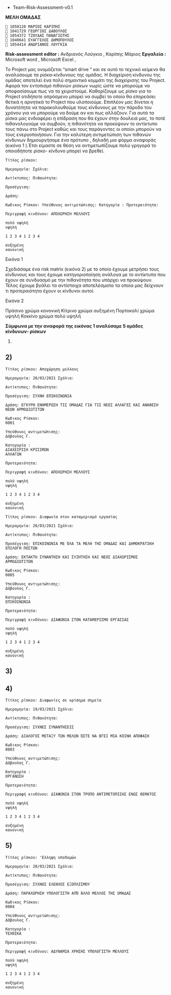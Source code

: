 - Team-Risk-Assessment-v0.1


**ΜΕΛΗ ΟΜΑΔΑΣ**

```
 1058120 ΜΑΡΙΟΣ ΚΑΡΙΠΗΣ
 1041729 ΓΕΩΡΓΙΟΣ ΔΑΒΟΥΛΟΣ
 1054372 ΤΖΟΥΔΑΣ ΠΑΝΑΓΙΩΤΗΣ
 1040641 ΕΥΑΓΓΕΛΟΣ ΔΗΜΟΠΟΥΛΟΣ
 1054414 ΑΝΔΡΙΑΝΟΣ ΛΟΥΓΚΙA
```
**Risk-assessment editor :** Ανδριανός Λούγκια , Καρίπης Μάριος
**Εργαλεία :** Microsoft word , Microsoft Excel ,

Το Project μας ονομάζεται “smart drive “ και σε αυτό το τεχνικό κείμενο θα
αναλύσουμε τα ρίσκα-κίνδυνους της ομάδας.
Η διαχείριση κίνδυνου της ομάδας αποτελεί ένα πολύ σημαντικό κομμάτι της
διαχείρισης του Project. Αφορά τον εντοπισμό πιθανών ρίσκων νωρίς ώστε να
μπορούμε να αποφασίσουμε πως να τα χειριστούμε. Καθορίζουμε ως ρίσκο για το
Project οτιδήποτε απρόσμενο μπορεί να συμβεί το οποίο θα επηρεάσει θετικά η
αρνητικά το Project που υλοποιούμε. Επιπλέον μας δίνεται η δυνατότητα να
παρακολουθούμε τους κίνδυνους με την πάροδο του χρόνου για να μπορούμε να
δούμε αν και πως αλλάζουν.
Για αυτά τα ρίσκα μας ενδιαφέρει η επίδραση που θα έχουν στην δουλειά μας, το
ποτέ πιθανολογούμε να συμβούν, η πιθανότητα να προκύψουν το αντίκτυπο τους
πάνω στο Project καθώς και τους παράγοντες οι οποίοι μπορούν να τους
ενεργοποιήσουν. Για την καλύτερη αντιμετώπιση των πιθανών κίνδυνων
δημιουργήσαμε ένα πρότυπο , δηλαδή μια φόρμα αναφοράς (εικόνα 1 ).Έτσι
είμαστε σε θέση να αντιμετωπίζουμε πολύ γρηγορά το οποιοδήποτε ρίσκο-
κίνδυνο μπορεί να βρεθεί.

```
Τίτλος ρίσκου:
```
```
Ημερομηνία: Σχόλια:
```
```
Αντίκτυπος: Πιθανότητα:
```
```
Προσέγγιση:
```
```
Δράση:
```
```
Κωδικος Ρίσκου: Υπεύθυνος αντιμετώπισης: Κατηγορία : Προτεραιότητα:
```
```
Περιγραφή κινδύνου: ΑΠΟΧΩΡΗΣΗ ΜΕΛΛΟΥΣ
```
```
πολύ υψηλή
υψηλή
```
```
1 2 3 4 1 2 3 4
```
```
αυξημένη
κανονική
```

Εικόνα 1

Σχεδιάσαμε ένα risk matrix (εικόνα 2) με το οποίο έχουμε μετρήσει τους κίνδυνους
και τους έχουμε κατηγοριοποίηση ανάλογα με το αντίκτυπο που έχουν σε
συνδυασμό με την πιθανότητα που υπάρχει να προκύψουν. Τέλος έχουμε βγάλει
τα αντίστοιχα αποτελέσματα τα οποία μας δείχνουν τι προτεραιότητα έχουν οι
κίνδυνοι αυτοί.

Εικόνα 2

Πράσινο χρώμα κανονική
Κίτρινο χρώμα αυξημένη
Πορτοκαλί χρώμα υψηλή
Κοκκίνο χρώμα πολύ υψηλή


**Σύμφωνα με την αναφορά της εικόνας 1 αναλύσαμε 5 ομάδες κίνδυνων-
ρίσκων**

1)

## 2)

```
Τίτλος ρίσκου: Αποχώρηση μελλους
```
```
Ημερομηνία: 20/03/2021 Σχόλια:
```
```
Αντίκτυπος: Πιθανότητα:
```
```
Προσέγγιση: ΣΥΧΝΗ ΕΠΙΚΟΙΝΩΝΙΑ
```
```
Δράση: ΕΓΚΥΡΗ ΕΝΗΜΕΡΩΣΗ ΤΙΣ ΟΜΑΔΑΣ ΓΙΑ ΤΙΣ ΝΕΕΣ ΑΛΛΑΓΕΣ ΚΑΙ ΑΝΑΘΕΣΗ ΝΕΩΝ ΑΡΜΟΔΙΩΤΙΤΩΝ
```
```
Κωδικος Ρίσκου:
0001
```
```
Υπεύθυνος αντιμετώπισης:
Δάβουλος Γ.
```
```
Κατηγορία :
ΔΙΑΧΕΙΡΙΣΗ ΚΡΙΣΙΜΩΝ
ΑΛΛΑΓΩΝ
```
```
Προτεραιότητα:
```
```
Περιγραφή κινδύνου: ΑΠΟΧΩΡΗΣΗ ΜΕΛΛΟΥΣ
```
```
πολύ υψηλή
υψηλή
```
```
1 2 3 4 1 2 3 4
```
```
αυξημένη
κανονική
```
```
Τίτλος ρίσκου: Διαφωνία στον καταμερισμό εργασίας
```
```
Ημερομηνία: 20/03/2021 Σχόλια:
```
```
Αντίκτυπος: Πιθανότητα:
```
```
Προσέγγιση: ΕΠΙΚΟΙΝΩΝΙΑ ΜΕ ΌΛΑ ΤΑ ΜΕΛΗ ΤΗΣ ΟΜΑΔΑΣ ΚΑΙ ΔΗΜΟΚΡΑΤΙΚΗ ΕΠΙΛΟΓΗ ΠΟΣΤΩΝ
```
```
Δράση: ΕΚΤΑΚΤΗ ΣΥΝΑΝΤΗΣΗ ΚΑΙ ΣΥΖΗΤΗΣΗ ΚΑΙ ΝΕΟΣ ΔΙΑΧΩΡΙΣΜΟΣ ΑΡΜΟΔΙΩΤΙΤΩΝ
```
```
Κωδικος Ρίσκου:
0005
```
```
Υπεύθυνος αντιμετώπισης:
Δάβουλος Γ.
```
```
Κατηγορία :
ΕΠΙΚΟΙΝΩΝΙΑ
```
```
Προτεραιότητα:
```
```
Περιγραφή κινδύνου: ΔΙΑΦΩΝΙΑ ΣΤΟΝ ΚΑΤΑΜΕΡΙΣΜΟ ΕΡΓΑΣΙΑΣ
```
```
πολύ υψηλή
υψηλή
```
```
1 2 3 4 1 2 3 4
```
```
αυξημένη
κανονική
```

## 3)

## 4)

```
Τίτλος ρίσκου: Διαφωνίες σε κρίσημα σημεία
```
```
Ημερομηνία: 19/03/2021 Σχόλια:
```
```
Αντίκτυπος: Πιθανότητα:
```
```
Προσέγγιση: ΣΥΧΝΕΣ ΣΥΝΑΝΤΗΣΕΙΣ
```
```
Δράση: ΔΙΑΛΟΓΟΣ ΜΕΤΑΞΥ ΤΩΝ ΜΕΛΩΝ ΏΣΤΕ ΝΑ ΒΓΕΙ ΜΙΑ ΚΟΙΝΗ ΑΠΟΦΑΣΗ
```
```
Κωδικος Ρίσκου:
0003
```
```
Υπεύθυνος αντιμετώπισης:
Δάβουλος Γ.
```
```
Κατηγορία :
ΟΡΓΑΝΩΣΗ
```
```
Προτεραιότητα:
```
```
Περιγραφή κινδύνου: ΔΙΑΦΩΝΙΑ ΣΤΟΝ ΤΡΟΠΟ ΑΝΤΙΜΕΤΟΠΙΣΗΣ ΕΝΩΣ ΘΕΜΑΤΟΣ
```
```
πολύ υψηλή
υψηλή
```
```
1 2 3 4 1 2 3 4
```
```
αυξημένη
κανονική
```

## 5)

```
Τίτλος ρίσκου: 'Ελληψη υποδομών
```
```
Ημερομηνία: 20/03/2021 Σχόλια:
```
```
Αντίκτυπος: Πιθανότητα:
```
```
Προσέγγιση: ΣΥΧΝΟΣ ΕΛΕΝΧΟΣ ΕΞΟΠΛΙΣΜΟΥ
```
```
Δράση: ΠΑΡΑΧΩΡΗΣΗ ΥΠΟΛΟΓΙΣΤΗ ΑΠΌ ΆΛΛΟ ΜΕΛΛΟΣ ΤΗΣ ΟΜΑΔΑΣ
```
```
Κωδικος Ρίσκου:
0004
```
```
Υπεύθυνος αντιμετώπισης:
Δάβουλος Γ.
```
```
Κατηγορία :
ΤΕΧΝΙΚΑ
```
```
Προτεραιότητα:
```
```
Περιγραφή κινδύνου: ΑΔΥΝΑΜΙΑ ΧΡΗΣΗΣ ΥΠΟΛΟΓΙΣΤΗ ΜΕΛΛΟΥΣ
```
```
πολύ υψηλή
υψηλή
```
```
1 2 3 4 1 2 3 4
```
```
αυξημένη
κανονική
```

